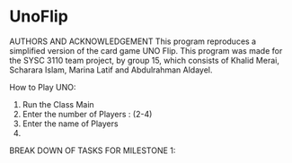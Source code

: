 # UnoFlip
AUTHORS AND ACKNOWLEDGEMENT
This program reproduces a simplified version of the card game UNO Flip. This program was made for the SYSC 3110 team project, by group 15, which consists of Khalid Merai, Scharara Islam, Marina Latif and Abdulrahman Aldayel.

How to Play UNO:
1. Run the Class Main
2. Enter the number of Players : (2-4)
3. Enter the name of Players
4. 

BREAK DOWN OF TASKS FOR MILESTONE 1:

